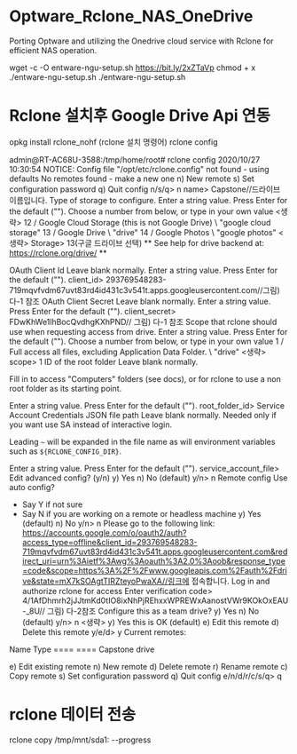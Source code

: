 # Optware_Rclone_NAS_OneDrive
Porting Optware and utilizing the Onedrive cloud service with Rclone for efficient NAS operation.

wget -c -O entware-ngu-setup.sh https://bit.ly/2xZTaVp 
chmod + x ./entware-ngu-setup.sh
./entware-ngu-setup.sh

# Rclone 설치후 Google Drive Api 연동
opkg install rclone_nohf (rclone 설치 명령어)
rclone config 

admin@RT-AC68U-3588:/tmp/home/root# rclone config
2020/10/27 10:30:54 NOTICE: Config file "/opt/etc/rclone.config" not found - using defaults
No remotes found - make a new one
n) New remote
s) Set configuration password
q) Quit config
n/s/q> n
name> Capstone//드라이브 이름입니다.
Type of storage to configure.
Enter a string value. Press Enter for the default ("").
Choose a number from below, or type in your own value
<생략>
12 / Google Cloud Storage (this is not Google Drive)
   \ "google cloud storage"
13 / Google Drive
   \ "drive"
14 / Google Photos
   \ "google photos"
<생략>
Storage> 13(구글 드라이브 선택)
** See help for drive backend at: https://rclone.org/drive/ **

OAuth Client Id
Leave blank normally.
Enter a string value. Press Enter for the default ("").
client_id> 293769548283-719mqvfvdm67uvt83rd4id431c3v541t.apps.googleusercontent.com//그림) 다-1 참조
OAuth Client Secret
Leave blank normally.
Enter a string value. Press Enter for the default ("").
client_secret> FDwKhWe1lhBocQvdhgKXhPND// 그림) 다-1 참조
Scope that rclone should use when requesting access from drive.
Enter a string value. Press Enter for the default ("").
Choose a number from below, or type in your own value
 1 / Full access all files, excluding Application Data Folder.
   \ "drive"
<생략>
scope> 1
ID of the root folder
Leave blank normally.

Fill in to access "Computers" folders (see docs), or for rclone to use
a non root folder as its starting point.

Enter a string value. Press Enter for the default ("").
root_folder_id> 
Service Account Credentials JSON file path 
Leave blank normally.
Needed only if you want use SA instead of interactive login.

Leading `~` will be expanded in the file name as will environment variables such as `${RCLONE_CONFIG_DIR}`.

Enter a string value. Press Enter for the default ("").
service_account_file> 
Edit advanced config? (y/n)
y) Yes
n) No (default)
y/n> n
Remote config
Use auto config?
 * Say Y if not sure
 * Say N if you are working on a remote or headless machine
y) Yes (default)
n) No
y/n> n
Please go to the following link: https://accounts.google.com/o/oauth2/auth?access_type=offline&client_id=293769548283-719mqvfvdm67uvt83rd4id431c3v541t.apps.googleusercontent.com&redirect_uri=urn%3Aietf%3Awg%3Aoauth%3A2.0%3Aoob&response_type=code&scope=https%3A%2F%2Fwww.googleapis.com%2Fauth%2Fdrive&state=mX7kSOAgtTIRZteyoPwaXA//링크에 접속합니다.
Log in and authorize rclone for access
Enter verification code> 4/1AfDhmrh2jJJtmKd0tIO8ixNhPjREhxxWPREWxAanostVWr9KOkOxEAU-_8U// 그림) 다-2참조
Configure this as a team drive?
y) Yes
n) No (default)
y/n> n
<생략>
y) Yes this is OK (default)
e) Edit this remote
d) Delete this remote
y/e/d> y
Current remotes:

Name                 Type
====                 ====
Capstone             drive

e) Edit existing remote
n) New remote
d) Delete remote
r) Rename remote
c) Copy remote
s) Set configuration password
q) Quit config
e/n/d/r/c/s/q> q

# rclone 데이터 전송
rclone copy /tmp/mnt/sda1: --progress

